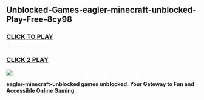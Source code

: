 
## Unblocked-Games-eagler-minecraft-unblocked-Play-Free-8cy98
<h3>
<a href="https://premium76.site?title=eagler-minecraft-unblocked&ref=23A">CLICK TO PLAY</a></h3>
<hr>

<h3>
<a href="https://premium76.site?title=eagler-minecraft-unblocked&ref=23A">CLICK 2 PLAY</a>
  
</h3>

<a href="https://premium76.site?title=eagler-minecraft-unblocked&ref=23A"><img src="https://clearcache.store/games.png"></a>


**eagler-minecraft-unblocked games unblocked: Your Gateway to Fun and Accessible Online Gaming**

